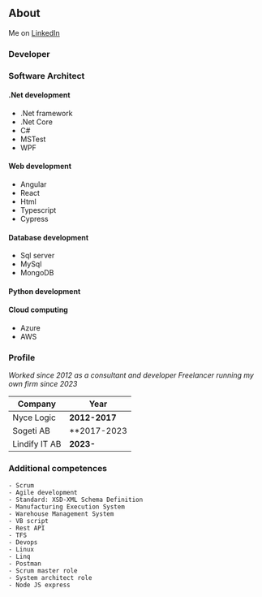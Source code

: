 ## About

Me on [LinkedIn](https://www.linkedin.com/in/christoffer-lind/) 

### Developer
### Software Architect

#### .Net development
 - .Net framework
 - .Net Core
 - C#
 - MSTest
 - WPF
 
#### Web development
 - Angular
 - React
 - Html
 - Typescript
 - Cypress

#### Database development
 - Sql server
 - MySql
 - MongoDB

#### Python development
 
#### Cloud computing
 - Azure
 - AWS


### Profile

*Worked since 2012 as a consultant and developer*
*Freelancer running my own firm since 2023*

Company | Year
------------ | -------------
Nyce Logic  | **2012-2017**
Sogeti AB |  **2017-2023
Lindify IT AB |  **2023-**


### Additional competences

```addcomp
- Scrum
- Agile development
- Standard: XSD-XML Schema Definition 
- Manufacturing Execution System 
- Warehouse Management System
- VB script
- Rest API
- TFS
- Devops
- Linux
- Linq
- Postman
- Scrum master role
- System architect role
- Node JS express

```

